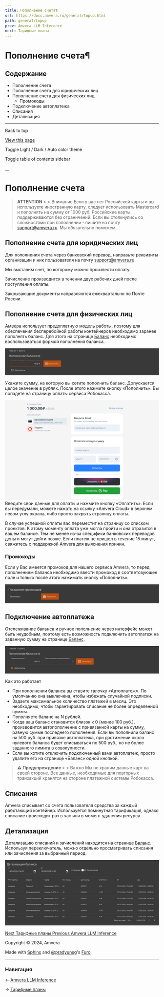 ```yaml
---
title: Пополнение счета¶
url: https://docs.amvera.ru/general/topup.html
path: general/topup
prev: Amvera LLM Inference
next: Тарифные планы
---
```


# Пополнение счета¶

## Содержание

- Пополнение счета
- Пополнение счета для юридических лиц
- Пополнение счета для физических лиц
  - Промокоды
- Подключение автоплатежа
- Списания
- Детализация

---

Back to top

[ View this page ](<../_sources/general/topup.md.txt> "View this page")

Toggle Light / Dark / Auto color theme

Toggle table of contents sidebar

__

# Пополнение счета

> **ATTENTION** > > Внимание Если у вас нет Российской карты и вы используете иностранную карту, следует использовать Mastercard и пополнять на сумму от 1000 руб. Российские карты поддерживаются без ограничений. Если вы столкнулись со сложностями при пополнении - пишите на почту support@amvera.ru. Мы обязательно поможем. 

## Пополнение счета для юридических лиц

Для пополнения счета через банковский перевод, направьте реквизиты организации и ник пользователя на почту support@amvera.ru

Мы выставим счет, по которому можно произвести оплату.

Зачисление производится в течении двух рабочих дней после поступления оплаты.

Закрывающие документы направляются ежеквартально по Почте России.

## Пополнение счета для физических лиц

Амвера использует предоплатную модель работы, поэтому для обеспечения бесперебойной работы контейнеров необходимо заранее пополнять баланс. Для этого на странице [Баланс](<https://cloud.amvera.ru/balance>) необходимо воспользоваться формой пополнения баланса.

![topup](../images/topup.png)

Укажите сумму, на которую вы хотите пополнить баланс. Допускается целое значение в рублях. После этого нажмите кнопку «Пополнить». Вы попадете на страницу оплаты сервиса Робокасса.

![robokassa](../images/robokassa.png) Введите свои данные для оплаты и нажмите кнопку «Оплатить». Если вы передумали, можете нажать на ссылку «Amvera Cloud» в верхнем левом углу экрана, либо просто закрыть страницу оплаты.

В случае успешной оплаты вас переместит на страницу со списком проектов. К этому моменту оплата уже могла пройти и она отразится в вашем балансе. Тем не менее из-за специфики банковских переводов деньги могут дойти позже. Если платеж не пришел в течение 15 минут, свяжитесь с поддержкой Amvera для выяснения причин.

### Промокоды

Если у Вас имеется промокод для нашего сервиса Amvera, то перед пополнением баланса необходимо ввести промокод в соответсвующее поле и только после этого нажимать кнопку «Пополнить».

![promo](../images/promo.png)

## Подключение автоплатежа

Отслеживание баланса и ручное пополнение через интерфейс может быть неудобным, поэтому есть возможность подключить автоплатеж на заданную сумму на странице [Баланс](<https://cloud.amvera.ru/balance>).

![auto_topup](../images/auto_topup.png)

Как это работает
* При пополнении баланса вы ставите галочку «Автоплатеж». По умолчанию она выключена, чтобы избежать случайной подписки.
* Задаете максимальное количество платежей в месяц. Это необходимо, чтобы гарантировать списание не более определенной суммы.
* Пополняете баланс на N рублей.
* Когда ваш баланс становится близок к 0 (менее 100 руб.), производится автопополнение с привязанной карты на сумму, равную сумме последнего пополнения. Если вы пополнили баланс на 500 руб. при привязке автоплатежа, при достижении около нулевого баланса будет списываться по 500 руб., но не более заданного лимита в совокупности.
* Если вы хотите отключить подключенный вами автоплатеж, просто удалите его на странице «Баланс» одной кнопкой.

> **⚠️ Предупреждение** > > Важно Мы не храним данные карт на своей стороне. Все данные, необходимые для повторных транзакций хранятся на стороне платежной системы Робокасса. 

## Списания

Amvera списывает со счета пользователя средства за каждый работающий контейнер. Используется поминутная тарификация, однако списание происходит раз в час или в момент удаления ресурса.

## Детализация

Детализацию списаний и зачислений находится на странице [Баланс](<https://cloud.amvera.ru/balance>). Используя переключатель, можно отдельно просматривать списания или зачисления за выбранный период.

![balance_details](../images/balance_details.png)

[ Next Тарифные планы ](price.md) [ Previous Amvera LLM Inference ](../LLM/doc-inference-ru.md)

Copyright © 2024, Amvera 

Made with [Sphinx](<https://www.sphinx-doc.org/>) and [@pradyunsg](<https://pradyunsg.me>)'s [Furo](<https://github.com/pradyunsg/furo>)


---

### Навигация

← [Amvera LLM Inference](LLM/doc-inference-ru.md)

→ [Тарифные планы](price.md)
